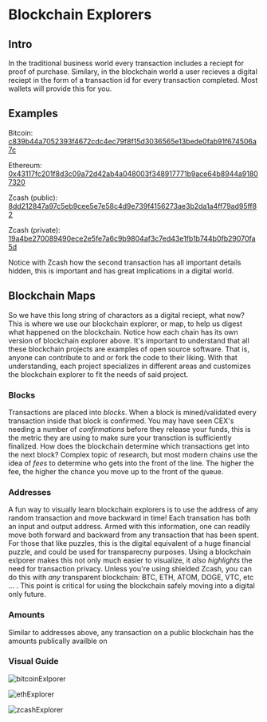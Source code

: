 # Blockchain Explorers

## Intro

In the traditional business world every transaction includes a reciept for proof of purchase. Similary, in the blockchain world a user recieves a digital reciept in the form of a transaction id for every transaction completed. Most wallets will provide this for you.

## Examples

Bitcoin: [c839b44a7052393f4672cdc4ec79f8f15d3036565e13bede0fab91f674506a7c](https://mempool.space/tx/c839b44a7052393f4672cdc4ec79f8f15d3036565e13bede0fab91f674506a7c)
    
    
Ethereum: [0x43117fc201f8d3c09a72d42ab4a048003f348917771b9ace64b8944a91807320](https://etherscan.io/tx/0x43117fc201f8d3c09a72d42ab4a048003f348917771b9ace64b8944a91807320)
    
 
Zcash (public): [8dd212847a97c5eb9cee5e7e58c4d9e739f4156273ae3b2da1a4ff79ad95ff82](https://zcashblockexplorer.com/transactions/8dd212847a97c5eb9cee5e7e58c4d9e739f4156273ae3b2da1a4ff79ad95ff82)
  
  
Zcash (private): [19a4be270089490ece2e5fe7a6c9b9804af3c7ed43e1fb1b744b0fb29070fa5d](https://zcashblockexplorer.com/transactions/19a4be270089490ece2e5fe7a6c9b9804af3c7ed43e1fb1b744b0fb29070fa5d)


Notice with Zcash how the second transaction has all important details hidden, this is important and has great implications in a digital world.


## Blockchain Maps

So we have this long string of charactors as a digital reciept, what now? This is where we use our blockchain explorer, or map, to help us digest what happened on the blockchain. Notice how each chain has its own version of blockchain explorer above. It's important to understand that all these blockchain projects are examples of open source software. That is, anyone can contribute to and or fork the code to their liking. With that understanding, each project specializes in different areas and customizes the blockchain explorer to fit the needs of said project.

### Blocks
Transactions are placed into *blocks*. When a block is mined/validated every transaction inside that block is confirmed. You may have seen CEX's needing a number of *confirmations* before they release your funds, this is the metric they are using to make sure your transction is 
sufficiently finalized. How does the blockchain determine which transactions get into the next block? Complex topic of research, but most modern chains use the idea of *fees* to determine who gets into the front of the line. The higher the fee, the higher the chance you move up to the front of the queue.

### Addresses

A fun way to visually learn blockchain explorers is to use the address of any random transaction and move backward in time! Each transation has both an input and output address.  Armed with this information, one can readily move both forward and backward from any transaction that has been spent. For those that like puzzles, this is the digital equivalent of a huge financial puzzle, and could be used for transparecny purposes. Using a blockchain exlporer makes this not only much easier to visualize, it *also highlights* the need for transaction privacy. Unless you're using shielded Zcash, you can do this with *any* transparent blockchain: BTC, ETH, ATOM, DOGE, VTC, etc ... . This point is critical for using the blockchain safely moving into a digital only future.

### Amounts

Similar to addresses above, any transaction on a public blockchain has the amounts publically availble on 

### Visual Guide

![bitcoinExlporer](https://user-images.githubusercontent.com/81990132/206279968-a06eb0a1-b3a6-49af-a30f-7d871b906eeb.png)


![ethExplorer](https://user-images.githubusercontent.com/81990132/206280208-2ce5eddd-157e-4eed-90a0-680c1520ec57.png)


![zcashExplorer](https://user-images.githubusercontent.com/81990132/206280454-a2c7563f-e82d-47b9-9b58-02eece1c89ee.png)







